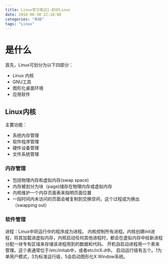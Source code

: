 ```yaml
---
title: Linux学习笔记1-初识Linux
date: 2018-06-30 22:18:08
categories: "系统"
tags: "Linux"
---
```

# 是什么 #

首先，Linux可划分为以下四部分：
- Linux 内核
- GNU工具
- 图形化桌面环境
- 应用软件

## Linux内核 ##
主要功能：
- 系统内存管理
- 软件程序管理
- 硬件设备管理
- 文件系统管理

### 内存管理 ###
- 包括物理内存和虚拟内存(swap space)
- 内存被划分为块（page)储存在物理内存或虚拟内存
- 内核维护一个内存页面表来指明页面位置
- 一段时间内未访问的页面会被复制到交换空间，这个过程成为换出（swapping out）

### 软件管理 ###
进程：Linux中将运行中的程序成为进程。
内核控制所有进程。内核创建init进程，将其加载进虚拟内存，内核启动任何其他进程时，都会在虚拟内存中给新进程分配一块专有区域来存储该进程用到的数据和代码。
开机自启动进程用一个表来管理。这个表通常位于/etc/initab中，或者etc/rcX.d中。
启动运行级有五个。1为单用户模式，3为标准运行级，5会启动图形化X Window系统。

